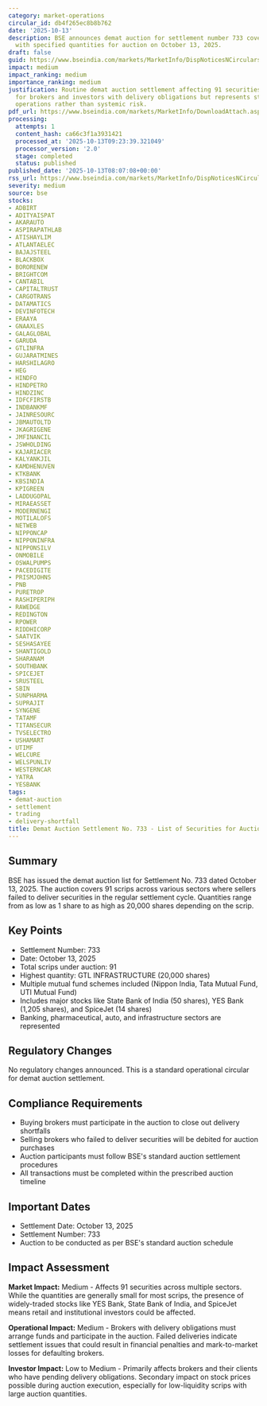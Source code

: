 ```yaml
---
category: market-operations
circular_id: db4f265ec8b8b762
date: '2025-10-13'
description: BSE announces demat auction for settlement number 733 covering 91 scrips
  with specified quantities for auction on October 13, 2025.
draft: false
guid: https://www.bseindia.com/markets/MarketInfo/DispNoticesNCirculars.aspx?Noticeid={EFF4B5EB-5B51-46FD-9BE6-9E44856602A5}&noticeno=20251013-4&dt=10/13/2025&icount=4&totcount=4&flag=0
impact: medium
impact_ranking: medium
importance_ranking: medium
justification: Routine demat auction settlement affecting 91 securities. Important
  for brokers and investors with delivery obligations but represents standard market
  operations rather than systemic risk.
pdf_url: https://www.bseindia.com/markets/MarketInfo/DownloadAttach.aspx?id=20251013-4&attachedId=4ad1415c-2df3-45d6-b9e5-46a3ad65367c
processing:
  attempts: 1
  content_hash: ca66c3f1a3931421
  processed_at: '2025-10-13T09:23:39.321049'
  processor_version: '2.0'
  stage: completed
  status: published
published_date: '2025-10-13T08:07:08+00:00'
rss_url: https://www.bseindia.com/markets/MarketInfo/DispNoticesNCirculars.aspx?Noticeid={EFF4B5EB-5B51-46FD-9BE6-9E44856602A5}&noticeno=20251013-4&dt=10/13/2025&icount=4&totcount=4&flag=0
severity: medium
source: bse
stocks:
- ADBIRT
- ADITYAISPAT
- AKARAUTO
- ASPIRAPATHLAB
- ATISHAYLIM
- ATLANTAELEC
- BAJAJSTEEL
- BLACKBOX
- BORORENEW
- BRIGHTCOM
- CANTABIL
- CAPITALTRUST
- CARGOTRANS
- DATAMATICS
- DEVINFOTECH
- ERAAYA
- GNAAXLES
- GALAGLOBAL
- GARUDA
- GTLINFRA
- GUJARATMINES
- HARSHILAGRO
- HEG
- HINDFO
- HINDPETRO
- HINDZINC
- IDFCFIRSTB
- INDBANKMF
- JAINRESOURC
- JBMAUTOLTD
- JKAGRIGENE
- JMFINANCIL
- JSWHOLDING
- KAJARIACER
- KALYANKJIL
- KAMDHENUVEN
- KTKBANK
- KBSINDIA
- KPIGREEN
- LADDUGOPAL
- MIRAEASSET
- MODERNENGI
- MOTILALOFS
- NETWEB
- NIPPONCAP
- NIPPONINFRA
- NIPPONSILV
- ONMOBILE
- OSWALPUMPS
- PACEDIGITE
- PRISMJOHNS
- PNB
- PURETROP
- RASHIPERIPH
- RAWEDGE
- REDINGTON
- RPOWER
- RIDDHICORP
- SAATVIK
- SESHASAYEE
- SHANTIGOLD
- SHARANAM
- SOUTHBANK
- SPICEJET
- SRUSTEEL
- SBIN
- SUNPHARMA
- SUPRAJIT
- SYNGENE
- TATAMF
- TITANSECUR
- TVSELECTRO
- USHAMART
- UTIMF
- WELCURE
- WELSPUNLIV
- WESTERNCAR
- YATRA
- YESBANK
tags:
- demat-auction
- settlement
- trading
- delivery-shortfall
title: Demat Auction Settlement No. 733 - List of Securities for Auction
---
```


## Summary

BSE has issued the demat auction list for Settlement No. 733 dated October 13, 2025. The auction covers 91 scrips across various sectors where sellers failed to deliver securities in the regular settlement cycle. Quantities range from as low as 1 share to as high as 20,000 shares depending on the scrip.

## Key Points

- Settlement Number: 733
- Date: October 13, 2025
- Total scrips under auction: 91
- Highest quantity: GTL INFRASTRUCTURE (20,000 shares)
- Multiple mutual fund schemes included (Nippon India, Tata Mutual Fund, UTI Mutual Fund)
- Includes major stocks like State Bank of India (50 shares), YES Bank (1,205 shares), and SpiceJet (14 shares)
- Banking, pharmaceutical, auto, and infrastructure sectors are represented

## Regulatory Changes

No regulatory changes announced. This is a standard operational circular for demat auction settlement.

## Compliance Requirements

- Buying brokers must participate in the auction to close out delivery shortfalls
- Selling brokers who failed to deliver securities will be debited for auction purchases
- Auction participants must follow BSE's standard auction settlement procedures
- All transactions must be completed within the prescribed auction timeline

## Important Dates

- Settlement Date: October 13, 2025
- Settlement Number: 733
- Auction to be conducted as per BSE's standard auction schedule

## Impact Assessment

**Market Impact:** Medium - Affects 91 securities across multiple sectors. While the quantities are generally small for most scrips, the presence of widely-traded stocks like YES Bank, State Bank of India, and SpiceJet means retail and institutional investors could be affected.

**Operational Impact:** Medium - Brokers with delivery obligations must arrange funds and participate in the auction. Failed deliveries indicate settlement issues that could result in financial penalties and mark-to-market losses for defaulting brokers.

**Investor Impact:** Low to Medium - Primarily affects brokers and their clients who have pending delivery obligations. Secondary impact on stock prices possible during auction execution, especially for low-liquidity scrips with large auction quantities.
